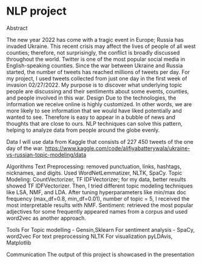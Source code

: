 # NLP project

Abstract 

The new year 2022 has come with a tragic event in Europe; Russia has invaded Ukraine. This recent crisis may affect the lives of people of all west counties; therefore, not surprisingly, the conflict is broadly discussed throughout the world. Twitter is one of the most popular social media in English-speaking counties. Since the war between Ukraine and Russia started, the number of tweets has reached millions of tweets per day. For my project, I used tweets collected from just one day in the first week of invasion 02/27/2022. My purpose is to discover what underlying topic people are discussing and their sentiments about some events, counties, and people involved in this war.
Design
Due to the technologies, the information we receive online is highly customized. In other words, we are more likely to see information that we would have liked potentially and wanted to see. Therefore is easy to appear in a bubble of news and thoughts that are close to ours. NLP techniques can solve this pattern, helping to analyze data from people around the globe evenly. 

Data
I will use data from Kaggle that consists of 227 450 tweets of the one day of the war.
https://www.kaggle.com/code/alifiyabatterywala/ukraine-vs-russian-topic-modeling/data

Algorithms
Text Preprocessing: removed punctuation, links, hashtags, nicknames, and digits. Used WordNetLemmatizer, NLTK, SpaCy.
Topic Modeling: CountVectorizer, TF IDFVectorizer; for my data, better results showed TF IDFVectorizer. Then, I tried different topic modeling techniques like LSA, NMF, and LDA. After tuning hyperparameters like min/max doc frequency (max_df=0.8, min_df=0.01), number of topic = 5, I received the most interpretable results with NMF.
Sentiment: retrieved the most popular adjectives for some frequently appeared names from a corpus and used word2vec as another approach. 
  
Tools
For Topic modelling - Gensin,Sklearn
For sentiment analysis - SpaCy, word2vec
For text preprocessing NLTK
For visualization pyLDAvis, Matplotlib

Communication
The output of this project is showcased in the presentation

